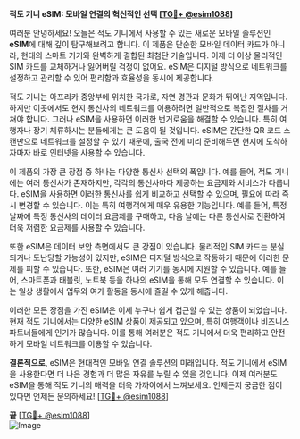 **적도 기니 eSIM: 모바일 연결의 혁신적인 선택 [[TG💪+ @esim1088](https://t.me/s/esim1088)]**

여러분 안녕하세요! 오늘은 적도 기니에서 사용할 수 있는 새로운 모바일 솔루션인 **eSIM**에 대해 깊이 탐구해보려고 합니다. 이 제품은 단순한 모바일 데이터 카드가 아니라, 현대의 스마트 기기와 완벽하게 결합된 최첨단 기술입니다. 이제 더 이상 물리적인 SIM 카드를 교체하거나 잃어버릴 걱정이 없어요. eSIM은 디지털 방식으로 네트워크를 설정하고 관리할 수 있어 편리함과 효율성을 동시에 제공합니다.

적도 기니는 아프리카 중앙부에 위치한 국가로, 자연 경관과 문화가 뛰어난 지역입니다. 하지만 이곳에서도 현지 통신사의 네트워크를 이용하려면 일반적으로 복잡한 절차를 거쳐야 합니다. 그러나 eSIM을 사용하면 이러한 번거로움을 해결할 수 있습니다. 특히 여행자나 장기 체류하시는 분들에게는 큰 도움이 될 것입니다. eSIM은 간단한 QR 코드 스캔만으로 네트워크를 설정할 수 있기 때문에, 출국 전에 미리 준비해두면 현지에 도착하자마자 바로 인터넷을 사용할 수 있습니다.

이 제품의 가장 큰 장점 중 하나는 다양한 통신사 선택의 폭입니다. 예를 들어, 적도 기니에는 여러 통신사가 존재하지만, 각각의 통신사마다 제공하는 요금제와 서비스가 다릅니다. eSIM을 사용하면 이러한 통신사를 쉽게 비교하고 선택할 수 있으며, 필요에 따라 즉시 변경할 수 있습니다. 이는 특히 여행객에게 매우 유용한 기능입니다. 예를 들어, 특정 날짜에 특정 통신사의 데이터 요금제를 구매하고, 다음 날에는 다른 통신사로 전환하여 더욱 저렴한 요금제를 사용할 수 있습니다.

또한 eSIM은 데이터 보안 측면에서도 큰 강점이 있습니다. 물리적인 SIM 카드는 분실되거나 도난당할 가능성이 있지만, eSIM은 디지털 방식으로 작동하기 때문에 이러한 문제를 피할 수 있습니다. 또한, eSIM은 여러 기기를 동시에 지원할 수 있습니다. 예를 들어, 스마트폰과 태블릿, 노트북 등을 하나의 eSIM을 통해 모두 연결할 수 있습니다. 이는 일상 생활에서 업무와 여가 활동을 동시에 즐길 수 있게 해줍니다.

이러한 모든 장점을 가진 eSIM은 이제 누구나 쉽게 접근할 수 있는 상품이 되었습니다. 현재 적도 기니에서는 다양한 eSIM 상품이 제공되고 있으며, 특히 여행객이나 비즈니스 파트너들에게 인기가 많습니다. 이를 통해 여러분은 적도 기니에서 더욱 편리하고 안전하게 모바일 네트워크를 이용할 수 있습니다.

**결론적으로**, eSIM은 현대적인 모바일 연결 솔루션의 미래입니다. 적도 기니에서 eSIM을 사용한다면 더 나은 경험과 더 많은 자유를 누릴 수 있을 것입니다. 이제 여러분도 eSIM을 통해 적도 기니의 매력을 더욱 가까이에서 느껴보세요. 언제든지 궁금한 점이 있다면 언제든 문의하세요! [[TG💪+ @esim1088](https://t.me/s/esim1088)]

**끝** [[TG💪+ @esim1088](https://t.me/s/esim1088)]  
![Image](https://i.postimg.cc/Y0z9fWf4/image.png)